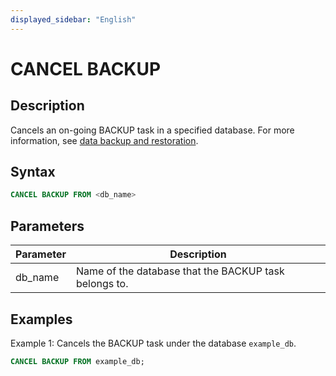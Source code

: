 ```yaml
---
displayed_sidebar: "English"
---
```


# CANCEL BACKUP

## Description

Cancels an on-going BACKUP task in a specified database. For more information, see [data backup and restoration](../../../administration/management/management.mdx).

## Syntax

```SQL
CANCEL BACKUP FROM <db_name>
```

## Parameters

| **Parameter** | **Description**                                       |
| ------------- | ----------------------------------------------------- |
| db_name       | Name of the database that the BACKUP task belongs to. |

## Examples

Example 1: Cancels the BACKUP task under the database `example_db`.

```SQL
CANCEL BACKUP FROM example_db;
```
